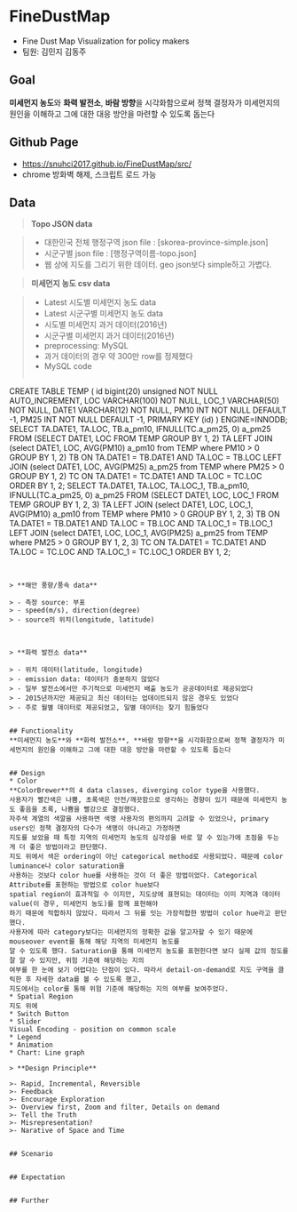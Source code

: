 # FineDustMap
* Fine Dust Map Visualization for policy makers
* 팀원: 김민지 김동주

## Goal
**미세먼지 농도**와 **화력 발전소**, **바람 방향**을 시각화함으로써 정책 결정자가 미세먼지의 원인을 이해하고 그에 대한 대응 방안을 마련할 수 있도록 돕는다

## Github Page
* https://snuhci2017.github.io/FineDustMap/src/
* chrome 방화벽 해제, 스크립트 로드 가능

## Data

> **Topo JSON data**

> - 대한민국 전체 행정구역 json file : [skorea-province-simple.json]
> - 시군구별 json file : [행정구역이름-topo.json]
> - 웹 상에 지도를 그리기 위한 데이터. geo json보다 simple하고 가볍다.


> **미세먼지 농도 csv data**

> - Latest 시도별 미세먼지 농도 data
> - Latest 시군구별 미세먼지 농도 data
> - 시도별 미세먼지 과거 데이터(2016년)
> - 시군구별 미세먼지 과거 데이터(2016년)
> - preprocessing: MySQL
> - 과거 데이터의 경우 약 300만 row를 정제했다 
> - MySQL code
> ```{SQL}
CREATE TABLE TEMP
(
  id bigint(20) unsigned NOT NULL AUTO_INCREMENT,
  LOC VARCHAR(100) NOT NULL,
    LOC_1 VARCHAR(50) NOT NULL,
    DATE1 VARCHAR(12) NOT NULL,
    PM10 INT NOT NULL DEFAULT -1,
    PM25 INT NOT NULL DEFAULT -1,
    PRIMARY KEY (id)
) ENGINE=INNODB;
SELECT TA.DATE1, TA.LOC, TB.a_pm10, IFNULL(TC.a_pm25, 0) a_pm25
FROM (SELECT DATE1, LOC FROM TEMP GROUP BY 1, 2) TA
  LEFT JOIN (select DATE1, LOC, AVG(PM10) a_pm10 from TEMP where PM10 > 0 GROUP BY 1, 2) TB
    ON TA.DATE1 = TB.DATE1 AND TA.LOC = TB.LOC
  LEFT JOIN (select DATE1, LOC, AVG(PM25) a_pm25 from TEMP where PM25 > 0 GROUP BY 1, 2) TC
    ON TA.DATE1 = TC.DATE1 AND TA.LOC = TC.LOC
ORDER BY 1, 2;
SELECT TA.DATE1, TA.LOC, TA.LOC_1, TB.a_pm10, IFNULL(TC.a_pm25, 0) a_pm25
FROM (SELECT DATE1, LOC, LOC_1 FROM TEMP GROUP BY 1, 2, 3) TA
  LEFT JOIN (select DATE1, LOC, LOC_1, AVG(PM10) a_pm10 from TEMP where PM10 > 0 GROUP BY 1, 2, 3) TB
    ON TA.DATE1 = TB.DATE1 AND TA.LOC = TB.LOC AND TA.LOC_1 = TB.LOC_1
  LEFT JOIN (select DATE1, LOC, LOC_1, AVG(PM25) a_pm25 from TEMP where PM25 > 0 GROUP BY 1, 2, 3) TC
    ON TA.DATE1 = TC.DATE1 AND TA.LOC = TC.LOC AND TA.LOC_1 = TC.LOC_1
ORDER BY 1, 2;
```


> **해안 풍향/풍속 data**

> - 측정 source: 부표
> - speed(m/s), direction(degree)
> - source의 위치(longitude, latitude)



> **화력 발전소 data**

> - 위치 데이터(latitude, longitude)
> - emission data: 데이터가 충분하지 않았다
> - 일부 발전소에서만 주기적으로 미세먼지 배출 농도가 공공데이터로 제공되었다
> - 2015년까지만 제공되고 최신 데이터는 업데이트되지 않은 경우도 있었다
> - 주로 월별 데이터로 제공되었고, 일별 데이터는 찾기 힘들었다


## Functionality
**미세먼지 농도**와 **화력 발전소**, **바람 방향**을 시각화함으로써 정책 결정자가 미세먼지의 원인을 이해하고 그에 대한 대응 방안을 마련할 수 있도록 돕는다


## Design
* Color
**ColorBrewer**의 4 data classes, diverging color type을 사용했다.
사용자가 빨간색은 나쁨, 초록색은 안전/깨끗함으로 생각하는 경향이 있기 때문에 미세먼지 농도 좋음을 초록, 나쁨을 빨강으로 결정했다.
자주색 계열의 색깔을 사용하면 색맹 사용자의 편의까지 고려할 수 있었으나, primary users인 정책 결정자의 다수가 색맹이 아니라고 가정하면
지도를 보았을 때 특정 지역의 미세먼지 농도의 심각성을 바로 알 수 있는가에 초점을 두는 게 더 좋은 방법이라고 판단했다.
지도 위에서 색은 ordering이 아닌 categorical method로 사용되었다. 때문에 color luminance나 color saturation을
사용하는 것보다 color hue를 사용하는 것이 더 좋은 방법이었다. Categorical Attribute를 표현하는 방법으로 color hue보다 
spatial region이 효과적일 수 이지만, 지도상에 표현되는 데이터는 이미 지역과 데이터 value(이 경우, 미세먼지 농도)를 함께 표현해야
하기 때문에 적합하지 않았다. 따라서 그 뒤를 잇는 가장적합한 방법이 color hue라고 판단했다. 
사용자에 따라 category보다는 미세먼지의 정확한 값을 알고자할 수 있기 때문에 mouseover event를 통해 해당 지역의 미세먼지 농도를
알 수 있도록 했다. Saturation을 통해 미세먼지 농도를 표현한다면 보다 실제 값의 정도를 잘 알 수 있지만, 위험 기준에 해당하는 지의
여부를 한 눈에 보기 어렵다는 단점이 있다. 따라서 detail-on-demand로 지도 구역을 클릭한 후 자세한 data를 볼 수 있도록 했고,
지도에서는 color를 통해 위험 기준에 해당하는 지의 여부를 보여주었다.
* Spatial Region
지도 위에 
* Switch Button
* Slider
Visual Encoding - position on common scale
* Legend
* Animation
* Chart: Line graph

> **Design Principle**

>- Rapid, Incremental, Reversible
>- Feedback
>- Encourage Exploration
>- Overview first, Zoom and filter, Details on demand
>- Tell the Truth
>- Misrepresentation?
>- Narative of Space and Time


## Scenario


## Expectation


## Further